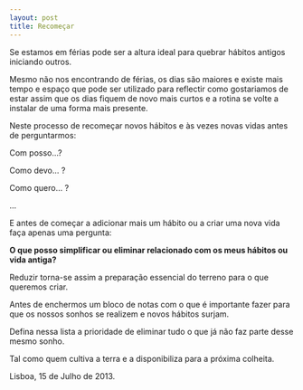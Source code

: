 ```yaml
---
layout: post
title: Recomeçar
---
```

Se estamos em férias pode ser a altura ideal para quebrar hábitos antigos iniciando outros.

Mesmo não nos encontrando de férias, os dias são maiores e existe mais tempo e espaço que pode ser utilizado para reflectir como gostariamos de estar assim que os dias fiquem de novo mais curtos e a rotina se volte a instalar de uma forma mais presente.

Neste processo de recomeçar novos hábitos e às vezes novas vidas antes de perguntarmos:

Com posso...?

Como devo... ?

Como quero... ?

...

E antes de começar a adicionar mais um hábito ou a criar uma nova vida faça apenas uma pergunta:

**O que posso simplificar ou eliminar relacionado com os meus hábitos ou vida antiga?**

Reduzir torna-se assim a preparação essencial do terreno para o que queremos criar.

Antes de enchermos um bloco de notas com o que é importante fazer para que os nossos sonhos se realizem e novos hábitos surjam.

Defina nessa lista a prioridade de eliminar tudo o que já não faz parte desse mesmo sonho.

Tal como quem cultiva a terra e a disponibiliza para a próxima colheita.  

Lisboa, 15 de Julho de 2013.